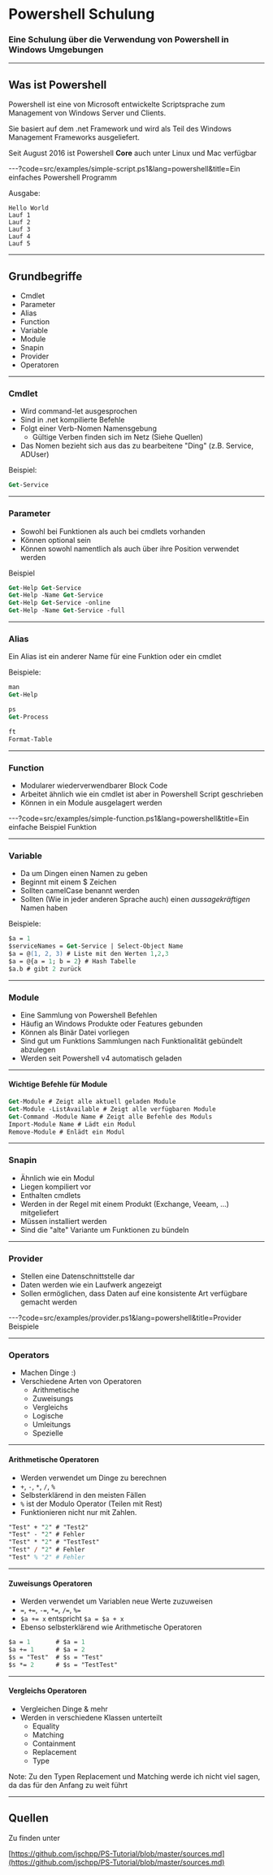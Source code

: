 # Powershell Schulung

### Eine Schulung über die Verwendung von Powershell in Windows Umgebungen

---

## Was ist Powershell

Powershell ist eine von Microsoft entwickelte Scriptsprache zum Management von Windows Server und Clients.

Sie basiert auf dem .net Framework und wird als Teil des Windows Management Frameworks ausgeliefert.

Seit August 2016 ist Powershell **Core** auch unter Linux und Mac verfügbar

---?code=src/examples/simple-script.ps1&lang=powershell&title=Ein einfaches Powershell Programm

Ausgabe:

```console
Hello World
Lauf 1
Lauf 2
Lauf 3
Lauf 4
Lauf 5
```

---

## Grundbegriffe

* Cmdlet
* Parameter
* Alias
* Function
* Variable
* Module
* Snapin
* Provider
* Operatoren

---

### Cmdlet

* Wird command-let ausgesprochen
* Sind in .net kompilierte Befehle
* Folgt einer Verb-Nomen Namensgebung
  * Gültige Verben finden sich im Netz (Siehe Quellen)
* Das Nomen bezieht sich aus das zu bearbeitene "Ding" (z.B. Service, ADUser)

Beispiel:

```ps
Get-Service
```

---

### Parameter

* Sowohl bei Funktionen als auch bei cmdlets vorhanden
* Können optional sein
* Können sowohl namentlich als auch über ihre Position verwendet werden

Beispiel

```ps
Get-Help Get-Service
Get-Help -Name Get-Service
Get-Help Get-Service -online
Get-Help -Name Get-Service -full
```

---

### Alias

Ein Alias ist ein anderer Name für eine Funktion oder ein cmdlet

Beispiele:

```ps
man
Get-Help

ps
Get-Process

ft
Format-Table
```

---

### Function

* Modularer wiederverwendbarer Block Code
* Arbeitet ähnlich wie ein cmdlet ist aber in Powershell Script geschrieben
* Können in ein Module ausgelagert werden

---?code=src/examples/simple-function.ps1&lang=powershell&title=Ein einfache Beispiel Funktion

---

### Variable

* Da um Dingen einen Namen zu geben
* Beginnt mit einem $ Zeichen
* Sollten camelCase benannt werden
* Sollten (Wie in jeder anderen Sprache auch) einen _aussagekräftigen_ Namen haben

Beispiele:

```ps
$a = 1
$serviceNames = Get-Service | Select-Object Name
$a = @(1, 2, 3) # Liste mit den Werten 1,2,3
$a = @{a = 1; b = 2} # Hash Tabelle
$a.b # gibt 2 zurück
```

---

### Module

* Eine Sammlung von Powershell Befehlen
* Häufig an Windows Produkte oder Features gebunden
* Können als Binär Datei vorliegen
* Sind gut um Funktions Sammlungen nach Funktionalität gebündelt abzulegen
* Werden seit Powershell v4 automatisch geladen

---

#### Wichtige Befehle für Module

```ps
Get-Module # Zeigt alle aktuell geladen Module
Get-Module -ListAvailable # Zeigt alle verfügbaren Module
Get-Command -Module Name # Zeigt alle Befehle des Moduls
Import-Module Name # Lädt ein Modul
Remove-Module # Enlädt ein Modul
```

---

### Snapin

* Ähnlich wie ein Modul
* Liegen kompiliert vor
* Enthalten cmdlets
* Werden in der Regel mit einem Produkt (Exchange, Veeam, ...) mitgeliefert
* Müssen installiert werden
* Sind die "alte" Variante um Funktionen zu bündeln

---

### Provider

* Stellen eine Datenschnittstelle dar
* Daten werden wie ein Laufwerk angezeigt
* Sollen ermöglichen, dass Daten auf eine konsistente Art verfügbare gemacht werden

---?code=src/examples/provider.ps1&lang=powershell&title=Provider Beispiele

---

### Operators

* Machen Dinge :)
* Verschiedene Arten von Operatoren
  * Arithmetische
  * Zuweisungs
  * Vergleichs
  * Logische
  * Umleitungs
  * Spezielle

---

#### Arithmetische Operatoren

* Werden verwendet um Dinge zu berechnen
* `+`, `-`, `*`, `/`, `%`
* Selbsterklärend in den meisten Fällen
* `%` ist der Modulo Operator (Teilen mit Rest)
* Funktionieren nicht nur mit Zahlen.

```ps
"Test" + "2" # "Test2"
"Test" - "2" # Fehler
"Test" * "2" # "TestTest"
"Test" / "2" # Fehler
"Test" % "2" # Fehler
```

---

#### Zuweisungs Operatoren

* Werden verwendet um Variablen neue Werte zuzuweisen
* `=`, `+=`, `-=`, `*=`, `/=`, `%=`
* `$a += x` entspricht `$a = $a + x`
* Ebenso selbsterklärend wie Arithmetische Operatoren

```ps
$a = 1       # $a = 1
$a += 1      # $a = 2
$s = "Test"  # $s = "Test"
$s *= 2      # $s = "TestTest"
```

---

#### Vergleichs Operatoren

* Vergleichen Dinge & mehr
* Werden in verschiedene Klassen unterteilt
  * Equality
  * Matching
  * Containment
  * Replacement
  * Type

Note:
Zu den Typen Replacement und Matching werde ich nicht viel sagen, da das für den Anfang zu weit führt

---

## Quellen

Zu finden unter

[https://github.com/jschpp/PS-Tutorial/blob/master/sources.md](https://github.com/jschpp/PS-Tutorial/blob/master/sources.md)
